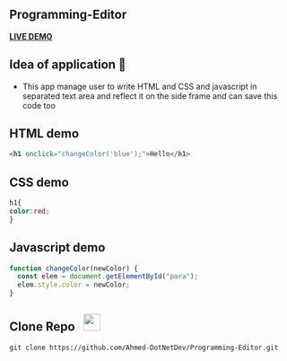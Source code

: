 ## Programming-Editor

**[LIVE DEMO](https://ahmed-dotnetdev.github.io/Programming-Editor/)**

## Idea of application 🤔
- This app manage user to write HTML and CSS and javascript in separated text area and reflect it on the side frame and can save this code too

## HTML demo
```html
<h1 onclick="changeColor('blue');">Hello</h1>
```
## CSS demo
```css
h1{
color:red;
}
```
## Javascript demo
```js
function changeColor(newColor) {
  const elem = document.getElementById("para");
  elem.style.color = newColor;
}
```

## Clone Repo &nbsp; <img src="https://img.freepik.com/free-icon/arrow-representing-download_318-481.jpg?w=740&t=st=1687601530~exp=1687602130~hmac=2290e674ad8b3cd7ba95b2b62adae2252f300c50fed5e1156fb79c08309ab2c9" width="30px">
```
git clone https://github.com/Ahmed-DotNetDev/Programming-Editor.git
```
